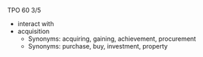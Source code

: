 TPO 60 3/5
- interact with
- acquisition
  - Synonyms: acquiring, gaining, achievement, procurement
  - Synonyms: purchase, buy, investment, property 
